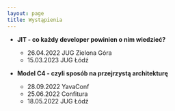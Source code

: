 ```yaml
---
layout: page
title: Wystąpienia
---
```

* **JIT - co każdy developer powinien o nim wiedzieć?**
  * 26.04.2022 JUG Zielona Góra
  * 15.03.2023 JUG Łódź

* **Model C4 - czyli sposób na przejrzystą architekturę** 
  * 28.09.2022 YavaConf
  * 25.06.2022 Confitura
  * 18.05.2022 JUG Łódź
